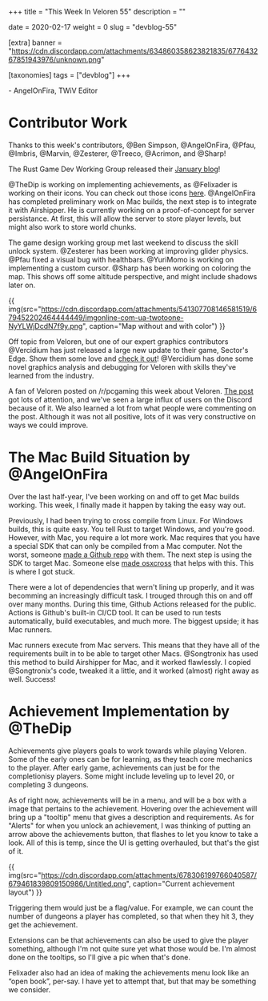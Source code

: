 +++
title = "This Week In Veloren 55"
description = ""

date = 2020-02-17
weight = 0
slug = "devblog-55"

[extra]
banner = "https://cdn.discordapp.com/attachments/634860358623821835/677643267851943976/unknown.png"

[taxonomies]
tags = ["devblog"]
+++



\- AngelOnFira, TWiV Editor

# Contributor Work

Thanks to this week's contributors, @Ben Simpson, @AngelOnFira, @Pfau, @Imbris, @Marvin, @Zesterer, @Treeco, @Acrimon, and @Sharp!

The Rust Game Dev Working Group released their [January blog](https://rust-gamedev.github.io/posts/newsletter-006/)!

@TheDip is working on implementing achievements, as @Felixader is working on their icons. You can check out those icons [here](https://imgur.com/gallery/wtCfRIZ). @AngelOnFira has completed preliminary work on Mac builds, the next step is to integrate it with Airshipper. He is currently working on a proof-of-concept for server persistance. At first, this will allow the server to store player levels, but might also work to store world chunks.

The game design working group met last weekend to discuss the skill unlock system. @Zesterer has been working at improving glider physics. @Pfau fixed a visual bug with healthbars. @YuriMomo is working on implementing a custom cursor. @Sharp has been working on coloring the map. This shows off some altitude perspective, and might include shadows later on.

{{ img(src="https://cdn.discordapp.com/attachments/541307708146581519/679452202464444449/imgonline-com-ua-twotoone-NyYLWjDcdN7f9y.png", caption="Map without and with color") }}

Off topic from Veloren, but one of our expert graphics contributors @Vercidium has just released a large new update to their game, Sector's Edge. Show them some love and [check it out](https://sectorsedge.com/)! @Vercidium has done some novel graphics analysis and debugging for Veloren with skills they've learned from the industry.

A fan of Veloren posted on /r/pcgaming this week about Veloren. [The post](https://www.reddit.com/r/pcgaming/comments/f4lpzr/veloren_is_a_open_world_multiplayer_voxel_rpg/) got lots of attention, and we've seen a large influx of users on the Discord because of it. We also learned a lot from what people were commenting on the post. Although it was not all positive, lots of it was very constructive on ways we could improve.

# The Mac Build Situation by @AngelOnFira

Over the last half-year, I've been working on and off to get Mac builds working. This week, I finally made it happen by taking the easy way out.

Previously, I had been trying to cross compile from Linux. For Windows builds, this is quite easy. You tell Rust to target Windows, and you're good. However, with Mac, you require a lot more work. Mac requires that you have a special SDK that can only be compiled from a Mac computer. Not the worst, someone [made a Github repo](https://github.com/phracker/MacOSX-SDKs) with them. The next step is using the SDK to target Mac. Someone else [made osxcross](https://github.com/tpoechtrager/osxcross) that helps with this. This is where I got stuck.

There were a lot of dependencies that wern't lining up properly, and it was becomming an increasingly difficult task. I trouged through this on and off over many months. During this time, Github Actions released for the public. Actions is Github's built-in CI/CD tool. It can be used to run tests automatically, build executables, and much more. The biggest upside; it has Mac runners.

Mac runners execute from Mac servers. This means that they have all of the requirements built in to be able to target other Macs. @Songtronix has used this method to build Airshipper for Mac, and it worked flawlessly. I copied @Songtronix's code, tweaked it a little, and it worked (almost) right away as well. Success!

# Achievement Implementation by @TheDip

Achievements give players goals to work towards while playing Veloren. Some of the early ones can be for learning, as they teach core mechanics to the player. After early game, achievements can just be for the completionisy players. Some might include leveling up to level 20, or completing 3 dungeons.

As of right now, achievements will be in a menu, and will be a box with a image that pertains to the achievement. Hovering over the achievement will bring up a "tooltip" menu that gives a description and requirements. As for "Alerts" for when you unlock an achievement, I was thinking of putting an arrow above the achievements button, that flashes to let you know to take a look. All of this is temp, since the UI is getting overhauled, but that's the gist of it.

{{ img(src="https://cdn.discordapp.com/attachments/678306199766040587/679461839809150986/Untitled.png", caption="Current achievement layout") }}

Triggering them would just be a flag/value. For example, we can count the number of dungeons a player has completed, so that when they hit 3, they get the achievement.

Extensions can be that achievements can also be used to give the player something, although I'm not quite sure yet what those would be.
I'm almost done on the tooltips, so I'll give a pic when that's done.

Felixader also had an idea of making the achievements menu look like an “open book”, per-say. I have yet to attempt that, but that may be something we consider.